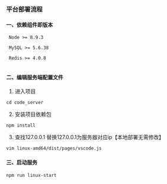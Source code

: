 ### 平台部署流程

#### 一、依赖组件即版本
```
 Node >= 8.9.3
 
 MySQL >= 5.6.38
 
 Redis >= 4.0.8
 
```

#### 二、编辑服务端配置文件
1. 进入项目
```
cd code_server

```

2. 安装项目依赖包
```
npm install
```


3. 查找127.0.0.1 替换127.0.0.1为服务器对应ip【本地部署无需修改】
```
vim linux-amd64/dist/pages/vscode.js
```

#### 三、启动服务
```
npm run linux-start
```